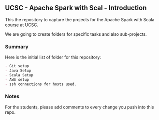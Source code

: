 ## UCSC - Apache Spark with Scal - Introduction

This the repository to capture the projects for the Apache Spark with Scala course at UCSC.

We are going to create folders for specific tasks and also sub-projects.

### Summary

Here is the initial list of folder for this repository:

```markdown
- Git setup
- Java Setup
- Scala Setup
- AWS setup
- ssh connections for hosts used.
```

### Notes

For the students, please add comments to every change you push into this repo.
